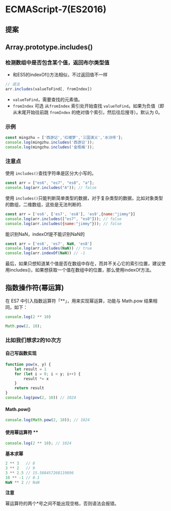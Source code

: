 # ECMAScript-7(ES2016)

## 提案



## Array.prototype.includes()

### 检测数组中是否包含某个值，返回布尔类型值

- 和ES5的indexOf()方法相似，不过返回值不一样

```js
// 语法
arr.includes(valueToFind[, fromIndex])
```

- `valueToFind`，需要查找的元素值。
- `fromIndex` 可选 从`fromIndex` 索引处开始查找 `valueToFind`。如果为负值（即从末尾开始往前跳 `fromIndex` 的绝对值个索引，然后往后搜寻）。默认为 0。

### 示例

```js
const mingzhu = ['西游记','红楼梦','三国演义','水浒传'];
console.log(mingzhu.includes('西游记'));
console.log(mingzhu.includes('金瓶梅'));
```

### 注意点

使用 `includes()`查找字符串是区分大小写的。

```js
const arr = ["es6", "es7", "es8", "a"];
console.log(arr.includes("A")); // false
```

使用 `includes()`只能判断简单类型的数据，对于复杂类型的数据，比如对象类型的数组，二维数组，这些是无法判断的.

```js
const arr = ['es6', ['es7', 'es8'], 'es9',{name:"jimmy"}]
console.log(arr.includes(["es7", "es8"])); // false
console.log(arr.includes({name:"jimmy"})); // false
```

能识别NaN，indexOf是不能识别NaN的

```js
const arr = ['es6', 'es7', NaN, 'es8']
console.log(arr.includes(NaN)) // true
console.log(arr.indexOf(NaN)) // -1
```

最后，如果只想知道某个值是否在数组中存在，而并不关心它的索引位置，建议使用includes()，如果想获取一个值在数组中的位置，那么使用indexOf方法。

## 指数操作符(幂运算)

在 ES7 中引入指数运算符「**」，用来实现幂运算，功能与 Math.pow 结果相同，如下：

```js
console.log(2 ** 10)

Math.pow(2, 10);
```

### 比如我们想求2的10次方

#### 自己写函数实现

```js
function pow(x, y) {
    let result = 1
    for (let i = 0; i < y; i++) {
        result *= x
    }
    return result
}
console.log(pow(2, 10)) // 1024
```

#### Math.pow()

```js
console.log(Math.pow(2, 10)); // 1024
```

#### 使用幂运算符 **

```js
console.log(2 ** 10); // 1024
```

**基本求幂**

```js
2 ** 3   // 8
3 ** 2   // 9
3 ** 2.5 // 15.588457268119896
10 ** -1 // 0.1
NaN ** 2 // NaN
```

**注意**

幂运算符的两个*号之间不能出现空格，否则语法会报错。
